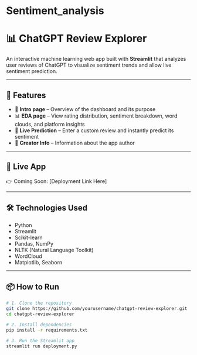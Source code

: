 # Sentiment_analysis

# 📊 ChatGPT Review Explorer

An interactive machine learning web app built with **Streamlit** that analyzes user reviews of ChatGPT to visualize sentiment trends and allow live sentiment prediction.

---

## 🧠 Features

- 📌 **Intro page** – Overview of the dashboard and its purpose  
- 📊 **EDA page** – View rating distribution, sentiment breakdown, word clouds, and platform insights  
- 🧠 **Live Prediction** – Enter a custom review and instantly predict its sentiment  
- 👤 **Creator Info** – Information about the app author

---

## 🚀 Live App

👉 Coming Soon: [Deployment Link Here]

---

## 🛠️ Technologies Used

- Python
- Streamlit
- Scikit-learn
- Pandas, NumPy
- NLTK (Natural Language Toolkit)
- WordCloud
- Matplotlib, Seaborn

---

## 📦 How to Run

```bash
# 1. Clone the repository
git clone https://github.com/yourusername/chatgpt-review-explorer.git
cd chatgpt-review-explorer

# 2. Install dependencies
pip install -r requirements.txt

# 3. Run the Streamlit app
streamlit run deployment.py
